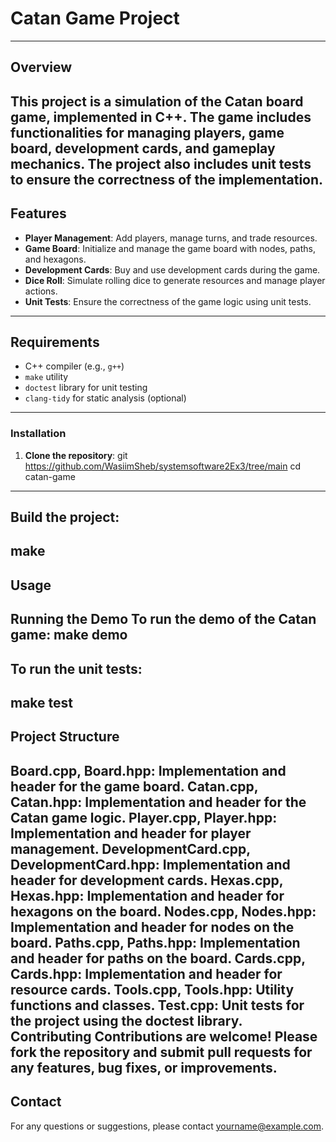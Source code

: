 # Catan Game Project
--------------------------------------------------------------------------------------------------------------------------------
## Overview

This project is a simulation of the Catan board game, implemented in C++. The game includes functionalities for managing players, game board, development cards, and gameplay mechanics. The project also includes unit tests to ensure the correctness of the implementation.
--------------------------------------------------------------------------------------------------------------------------------
## Features

- **Player Management**: Add players, manage turns, and trade resources.
- **Game Board**: Initialize and manage the game board with nodes, paths, and hexagons.
- **Development Cards**: Buy and use development cards during the game.
- **Dice Roll**: Simulate rolling dice to generate resources and manage player actions.
- **Unit Tests**: Ensure the correctness of the game logic using unit tests.
--------------------------------------------------------------------------------------------------------------------------------
## Requirements

- C++ compiler (e.g., `g++`)
- `make` utility
- `doctest` library for unit testing
- `clang-tidy` for static analysis (optional)
--------------------------------------------------------------------------------------------------------------------------------
### Installation
1. **Clone the repository**:
   git https://github.com/WasiimSheb/systemsoftware2Ex3/tree/main
   cd catan-game
--------------------------------------------------------------------------------------------------------------------------------
## Build the project:
  make
--------------------------------------------------------------------------------------------------------------------------------
## Usage
  Running the Demo
  To run the demo of the Catan game:
  make demo
--------------------------------------------------------------------------------------------------------------------------------
## To run the unit tests:
  make test
--------------------------------------------------------------------------------------------------------------------------------
## Project Structure
  Board.cpp, Board.hpp: Implementation and header for the game board.
  Catan.cpp, Catan.hpp: Implementation and header for the Catan game logic.
  Player.cpp, Player.hpp: Implementation and header for player management.
  DevelopmentCard.cpp, DevelopmentCard.hpp: Implementation and header for development cards.
  Hexas.cpp, Hexas.hpp: Implementation and header for hexagons on the board.
  Nodes.cpp, Nodes.hpp: Implementation and header for nodes on the board.
  Paths.cpp, Paths.hpp: Implementation and header for paths on the board.
  Cards.cpp, Cards.hpp: Implementation and header for resource cards.
  Tools.cpp, Tools.hpp: Utility functions and classes.
  Test.cpp: Unit tests for the project using the doctest library.
  Contributing
  Contributions are welcome! Please fork the repository and submit pull requests for any features, bug fixes, or improvements.
--------------------------------------------------------------------------------------------------------------------------------
## Contact
  For any questions or suggestions, please contact yourname@example.com.
